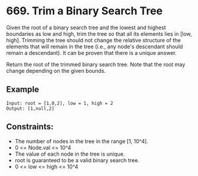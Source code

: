 # 669. Trim a Binary Search Tree

Given the root of a binary search tree and the lowest and highest boundaries as low and high, trim the tree so that all its elements lies in [low, high]. Trimming the tree should not change the relative structure of the elements that will remain in the tree (i.e., any node's descendant should remain a descendant). It can be proven that there is a unique answer.

Return the root of the trimmed binary search tree. Note that the root may change depending on the given bounds.


## Example

```
Input: root = [1,0,2], low = 1, high = 2
Output: [1,null,2]

```
## Constraints:

- The number of nodes in the tree in the range [1, 10^4].
- 0 <= Node.val <= 10^4
- The value of each node in the tree is unique.
- root is guaranteed to be a valid binary search tree.
- 0 <= low <= high <= 10^4